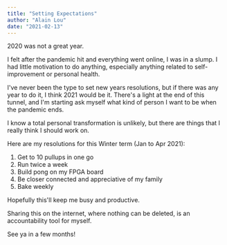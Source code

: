 ```yaml
---
title: "Setting Expectations"
author: "Alain Lou"
date: "2021-02-13"
---
```

2020 was not a great year.

I felt after the pandemic hit and everything went online, I was in a slump. I had little motivation to do anything, especially anything related to self-improvement or personal health.

I've never been the type to set new years resolutions, but if there was any year to do it, I think 2021 would be it. There's a light at the end of this tunnel, and I'm starting ask myself what kind of person I want to be when the pandemic ends.

I know a total personal transformation is unlikely, but there are things that I really think I should work on.

Here are my resolutions for this Winter term (Jan to Apr 2021):
1. Get to 10 pullups in one go
2. Run twice a week
3. Build pong on my FPGA board
4. Be closer connected and appreciative of my family
5. Bake weekly

Hopefully this'll keep me busy and productive.

Sharing this on the internet, where nothing can be deleted, is an accountability tool for myself.

See ya in a few months!
